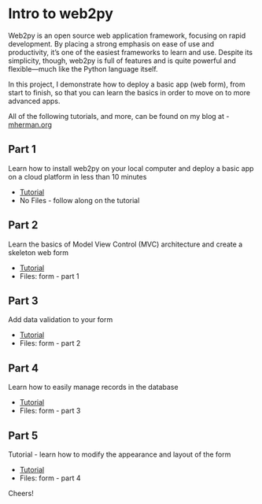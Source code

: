 Intro to web2py
==============

Web2py is an open source web application framework, focusing on rapid development. By placing a strong emphasis on ease of use and productivity, it’s one of the easiest frameworks to learn and use. 
Despite its simplicity, though, web2py is full of features and is quite powerful and flexible—much like the Python language itself.

In this project, I demonstrate how to deploy a basic app (web form), from start to finish, so that you can learn the basics in order to move on to more advanced apps. 

All of the following tutorials, and more, can be found on my blog at - <a href="http://www.mherman.org/" target="_blank">mherman.org</a>

Part 1
------

Learn how to install web2py on your local computer and deploy a basic app on a cloud platform in less than 10 minutes
- <a href="http://www.mherman.org/crash-course-in-web2py-part-1/" target="_blank">Tutorial</a>
- No Files - follow along on the tutorial

Part 2
------

Learn the basics of Model View Control (MVC) architecture and create a skeleton web form
- <a href="http://www.mherman.org/crash-course-in-web2py-part-2-web-forms/" target="_blank">Tutorial</a>
- Files: form - part 1

Part 3
------

Add data validation to your form
- <a href="http://www.mherman.org/crash-course-in-web2py-part-3-form-validation/" target="_blank">Tutorial</a>
- Files: form - part 2

Part 4
------

Learn how to easily manage records in the database
- <a href="http://www.mherman.org/crash-course-in-web2py-part-4-managing-form-records/" target="_blank">Tutorial</a>
- Files: form - part 3

Part 5
------

Tutorial - learn how to modify the appearance and layout of the form
- <a href="http://www.mherman.org/crash-course-in-web2py-part-5-modifying-the-appearance-and-deploying-the-web-form/" target="_blank">Tutorial</a>
- Files: form - part 4



Cheers!



